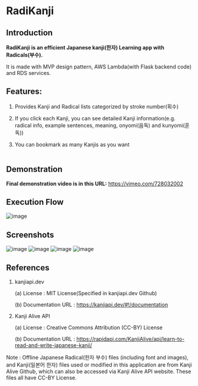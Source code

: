# RadiKanji

## Introduction
**RadiKanji is an efficient Japanese kanji(한자) Learning app with Radicals(부수).**

It is made with MVP design pattern, AWS Lambda(with Flask backend code) and RDS services.

## Features:

1. Provides Kanji and Radical lists categorized by stroke number(획수)

2. If you click each Kanji, you can see detailed Kanji information(e.g. radical info, example sentences, meaning, onyomi(음독) and kunyomi(훈독))

3. You can bookmark as many Kanjis as you want
<br/><br/>

## Demonstration
**Final demonstration video is in this URL:**
https://vimeo.com/728032002

## Execution Flow
![image](https://user-images.githubusercontent.com/11453455/177934446-e4530ec5-3e34-4004-817f-5564260439db.png)

## Screenshots
![image](https://user-images.githubusercontent.com/11453455/177940225-78b9e7ab-da03-45b4-96b6-09834493b934.png)
![image](https://user-images.githubusercontent.com/11453455/177940381-1777a050-fce8-401b-94c2-3df4afa20c12.png)
![image](https://user-images.githubusercontent.com/11453455/177940426-fec4f149-311b-4083-b488-e87be0f06f1d.png)
![image](https://user-images.githubusercontent.com/11453455/177940460-e98a60e7-ef3a-4e98-873e-cc78aefb2178.png)

## References
1.	kanjiapi.dev 

    (a)	License : MIT License(Specified in kanjiapi.dev Github) 
    
    (b)	Documentation URL : https://kanjiapi.dev/#!/documentation

2.	Kanji Alive API

    (a)	License : Creative Commons Attribution (CC-BY) License
    
    (b)	Documentation URL : https://rapidapi.com/KanjiAlive/api/learn-to-read-and-write-japanese-kanji/

Note : Offline Japanese Radical(한자 부수) files (including font and images), and Kanji(일본어 한자) files used or modified in this application are from Kanji Alive Github, which can also be accessed via Kanji Alive API website. These files all have CC-BY License. 
